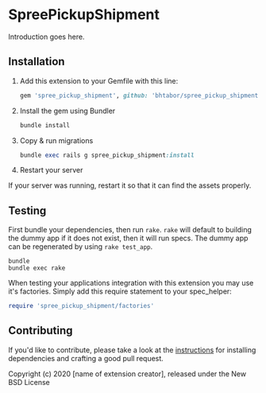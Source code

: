 # SpreePickupShipment

Introduction goes here.

## Installation

1. Add this extension to your Gemfile with this line:

    ```ruby
    gem 'spree_pickup_shipment', github: 'bhtabor/spree_pickup_shipment'
    ```

2. Install the gem using Bundler

    ```ruby
    bundle install
    ```

3. Copy & run migrations

    ```ruby
    bundle exec rails g spree_pickup_shipment:install
    ```

4. Restart your server

  If your server was running, restart it so that it can find the assets properly.

## Testing

First bundle your dependencies, then run `rake`. `rake` will default to building the dummy app if it does not exist, then it will run specs. The dummy app can be regenerated by using `rake test_app`.

```shell
bundle
bundle exec rake
```

When testing your applications integration with this extension you may use it's factories.
Simply add this require statement to your spec_helper:

```ruby
require 'spree_pickup_shipment/factories'
```

## Contributing

If you'd like to contribute, please take a look at the
[instructions](CONTRIBUTING.md) for installing dependencies and crafting a good
pull request.

Copyright (c) 2020 [name of extension creator], released under the New BSD License
